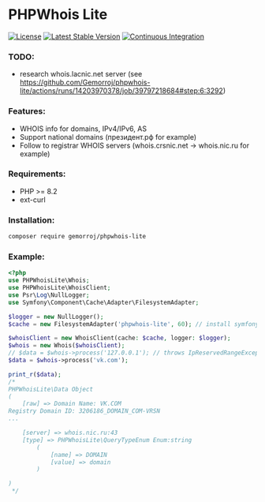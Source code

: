 # PHPWhois Lite

[![License](https://poser.pugx.org/gemorroj/phpwhois-lite/license)](https://packagist.org/packages/gemorroj/phpwhois-lite)
[![Latest Stable Version](https://poser.pugx.org/gemorroj/phpwhois-lite/v/stable)](https://packagist.org/packages/gemorroj/phpwhois-lite)
[![Continuous Integration](https://github.com/Gemorroj/phpwhois-lite/workflows/Continuous%20Integration/badge.svg)](https://github.com/Gemorroj/phpwhois-lite/actions?query=workflow%3A%22Continuous+Integration%22)

### TODO:
- research whois.lacnic.net server (see https://github.com/Gemorroj/phpwhois-lite/actions/runs/14203970378/job/39797218684#step:6:3292)


### Features:
- WHOIS info for domains, IPv4/IPv6, AS
- Support national domains (президент.рф for example)
- Follow to registrar WHOIS servers (whois.crsnic.net -> whois.nic.ru for example)

### Requirements:
- PHP >= 8.2
- ext-curl

### Installation:
```bash
composer require gemorroj/phpwhois-lite
```

### Example:
```php
<?php
use PHPWhoisLite\Whois;
use PHPWhoisLite\WhoisClient;
use Psr\Log\NullLogger;
use Symfony\Component\Cache\Adapter\FilesystemAdapter;

$logger = new NullLogger();
$cache = new FilesystemAdapter('phpwhois-lite', 60); // install symfony/cache

$whoisClient = new WhoisClient(cache: $cache, logger: $logger);
$whois = new Whois($whoisClient);
// $data = $whois->process('127.0.0.1'); // throws IpReservedRangeException
$data = $whois->process('vk.com');

print_r($data);
/*
PHPWhoisLite\Data Object
(
    [raw] => Domain Name: VK.COM
Registry Domain ID: 3206186_DOMAIN_COM-VRSN
...

    [server] => whois.nic.ru:43
    [type] => PHPWhoisLite\QueryTypeEnum Enum:string
        (
            [name] => DOMAIN
            [value] => domain
        )

)
 */
```
